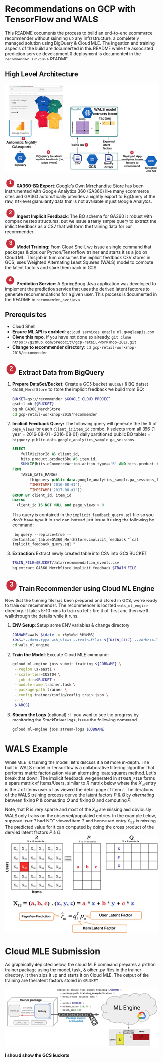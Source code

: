 # Recommendations on GCP with TensorFlow and WALS

This README documents the process to build an end-to-end ecommerce recommender without spinning up any infrastructure, a completely managed solution using BigQuery & Cloud MLE.  The ingestion and training aspects of the build are documented in this README while the associated prediction service development & deployment is documented in the `recommender_svc/java` README



## High Level Architecture
![image](assets/architecture.png)

<img src="assets/one.png" width="33"/> **GA360-BQ Export**: [Google's Own Merchandise Store](https://shop.googlemerchandisestore.com/) has been instrumented with Google Analytics 360 (GA360) like many ecommerce sites and GA360 automatically provides a nightly export to BigQuery of the raw, hit-level granularity data that is not available in just Google Analytcs. 

<img src="assets/two.png" width="35"/> **Ingest Implicit Feedback**: The BQ schema for GA360 is robust with complex nested structures, but we issue a fairly simple query to extract the imlicit feedback as a CSV that will form the training data for our recommender.  

<img src="assets/three.png" width="35"/> **Model Training**: From Cloud Shell, we issue a single command that packages & zips our Python/Tensorflow trainer and starts it as a job on Cloud ML.  This job in turn consumes the implicit feedback CSV stored in GCS, uses Weighted Alternating Least Squares (WALS) model to compute the latent factors and store them back in GCS.

<img src="assets/four.png" width="35"/> **Prediction Service**: A SpringBoog Java application was developed to implement the prediction service that uses the derived latent factores to generate recommendations for a given user.  This process is documented in the README in `recommender_svc/java`

## Prerequisites

* Cloud Shell
* **Ensure ML API is enabled**: `gcloud services enable ml.googleapis.com`
* **Clone this repo**, if you have not done so already: `git clone https://github.com/precocity/gcp-retail-workshop-2018.git`
* **Change to recommender directory**: `cd gcp-retail-workshop-2018/recommender`


## <img src="assets/two.png" width="40"/> Extract Data from BigQuery


1. **Prepare DataSet/Bucket:** Create a GCS bucket `$BUCKET` & BQ datset `GA360_MerchStore` to store the implicit feedback we build from BQ: 

	```sh
	BUCKET=gs://recommender_$GOOGLE_CLOUD_PROJECT
	gsutil mb ${BUCKET}
	bq mk GA360_MerchStore
	cd gcp-retail-workshop-2018/recommender
	```

2. **Implicit Feedback Query:** The following query will generate the the # of `page_views` for each `client_id`,`item_id` combo.  It selects from all 366 (1 year = 2016-08-01 - 2016-08-01) daily partitioned public BQ tables = `bigquery-public-data.google_analytics_sample.ga_sessions`.  

	```sql
	SELECT
	    fullVisitorId AS client_id,
	    hits.product.productSku AS item_id,
	    SUM(IF(hits.eCommerceAction.action_type=='6' AND hits.product.isImpression IS NULL, 1, 0)) AS page_views
	FROM
	    TABLE_DATE_RANGE(
	        [bigquery-public-data.google_analytics_sample.ga_sessions_],
	        TIMESTAMP('2016-08-01'),
	        TIMESTAMP('2017-08-01'))
	GROUP BY client_id, item_id
	HAVING 
	  client_id IS NOT NULL and page_views > 0
	```
	This query is contained in the `implicit_feedback_query.sql` file so you don't have type it in and can instead just issue it using the following bq command:
					
		bq query --replace=true --destination_table=GA360_MerchStore.implicit_feedback "`cat implicit_feedback_query.sql`"

3. **Extraction**: Extract newly created table into CSV into GCS BUCKET

	```sh
	TRAIN_FILE=$BUCKET/data/recommendation_events.csv
	bq extract GA360_MerchStore.implicit_feedback $TRAIN_FILE
	```	
		
## <img src="assets/three.png" width="40"/> Train Recommender using Cloud ML Engine
Now that the training file has been prepared and stored in GCS, we're ready to train our recommender.  The recommender is located `wals_ml_engine` directory. It takes 5-10 mins to train so let's fire it off first and then we'll walkthrough the details while it runs.


1. **ENV Setup**: Setup some ENV variables & change directory

	```sh
	JOBNAME=wals_$(date -u +%y%m%d_%H%M%S)
	ARGS="--data-type web_views --train-files ${TRAIN_FILE} --verbose-logging $@"
	cd wals_ml_engine
	```
2. **Train the Model**: Execute Cloud MLE command:

	```sh
	gcloud ml-engine jobs submit training ${JOBNAME} \
	 --region us-east1 \
	 --scale-tier=CUSTOM \
	 --job-dir=$BUCKET \
	 --module-name trainer.task \
	 --package-path trainer \
	 --config trainer/config/config_train.json \
	 -- \
	 ${ARGS}
	```
3.  **Stream the Logs** (optional) : If you want to see the progress by monitoring the StackDriver logs, issue the following command

	```sh
	gcloud ml-engine jobs stream-logs $JOBNAME
	``` 





# WALS Example

While MLE is training the model, let's discuss it a bit more in-depth.  The built in WALS model in Tensorflow is a collaborative filtering algorithm that performs matrix factorization via an alternating least squares method.  Let's break that down.  The implicit feedback we generated in `$TRAIN_FILE` forms a spare matrix of Items/Users, similar to *R* matrix below where the *X<sub>ui</sub>* entry is the # of items user *u* has viewed the detail page of item *i*.   The iterations of the WALS training process derive the latent factors *P* & *Q* by *alternating* between fixing *P* & computing *Q* and fixing *Q* and computing *P*.
	
Note, that R is very sparse and most of the *X<sub>ui</sub>* are missing and obviously WALS only trains on the observed/populated entries.   In the example below, suppose user 3 had NOT viewed item 2 and hence red entry *X<sub>32</sub>* is missing.  The predicted value for it can computed by doing the cross product of the dervied latent factors *P* & *Q*.  
![image](assets/factors.png)

# Cloud MLE Submission

As graphically depicted below, the cloud MLE command prepares a python trainer package using the model, task, & other .py files in the trainer directory.  It then zips it up and starts it on Cloud MLE.  The output of the training are the latent factors stored in `$BUCKET`

![image](assets/mle.png)

**I should show the GCS buckets**
		 
			

